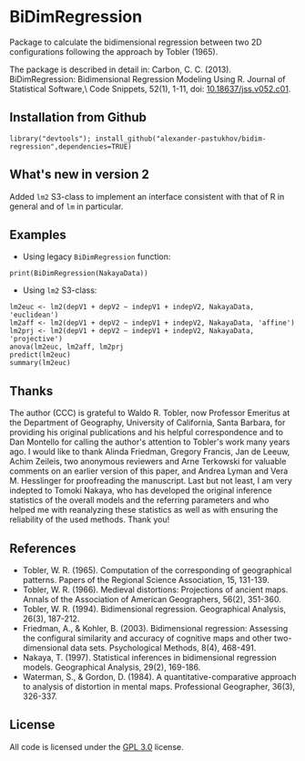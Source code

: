 # BiDimRegression

Package to calculate the bidimensional regression between two 2D configurations following the approach by Tobler (1965).

The package is described in detail in: Carbon, C. C. (2013). BiDimRegression: Bidimensional Regression Modeling Using R. Journal of Statistical Software,\ Code Snippets, 52(1), 1-11, doi: [10.18637/jss.v052.c01](http://dx.doi.org/10.18637/jss.v052.c01).

## Installation from Github

```
library("devtools"); install_github("alexander-pastukhov/bidim-regression",dependencies=TRUE)
```

## What's new in version 2
Added `lm2` S3-class to implement an interface consistent with that of R in general and of `lm` in particular.

## Examples
* Using legacy `BiDimRegression` function:
```
print(BiDimRegression(NakayaData))
```

* Using `lm2` S3-class:
```
lm2euc <- lm2(depV1 + depV2 ~ indepV1 + indepV2, NakayaData, 'euclidean')
lm2aff <- lm2(depV1 + depV2 ~ indepV1 + indepV2, NakayaData, 'affine')
lm2prj <- lm2(depV1 + depV2 ~ indepV1 + indepV2, NakayaData, 'projective')
anova(lm2euc, lm2aff, lm2prj
predict(lm2euc)
summary(lm2euc)
```

## Thanks

The author (CCC) is grateful to Waldo R. Tobler, now Professor Emeritus at the Department of Geography, University of California, Santa Barbara, for providing his original publications and his helpful correspondence and to Dan Montello for calling the author's attention to Tobler's work many years ago. I would like to thank Alinda Friedman, Gregory Francis, Jan de Leeuw, Achim Zeileis, two anonymous reviewers and Arne Terkowski for valuable comments on an earlier version of this paper, and Andrea Lyman and Vera M. Hesslinger for proofreading the manuscript. Last but not least, I am very indepted to Tomoki Nakaya, who has developed the original inference statistics of the overall models and the referring parameters and who helped me with reanalyzing these statistics as well as with ensuring the reliability of the used methods. Thank you!

## References
* Tobler, W. R. (1965). Computation of the corresponding of geographical patterns. Papers of the Regional Science Association, 15, 131-139.
* Tobler, W. R. (1966). Medieval distortions: Projections of ancient maps. Annals of the Association of American Geographers, 56(2), 351-360.
* Tobler, W. R. (1994). Bidimensional regression. Geographical Analysis, 26(3), 187-212.
* Friedman, A., & Kohler, B. (2003). Bidimensional regression: Assessing the configural similarity and accuracy of cognitive maps and other two-dimensional data sets. Psychological Methods, 8(4), 468-491.
* Nakaya, T. (1997). Statistical inferences in bidimensional regression models. Geographical Analysis, 29(2), 169-186.
* Waterman, S., & Gordon, D. (1984). A quantitative-comparative approach to analysis of distortion in mental maps. Professional Geographer, 36(3), 326-337.

## License
All code is licensed under the [GPL 3.0](https://opensource.org/licenses/GPL-3.0) license.
